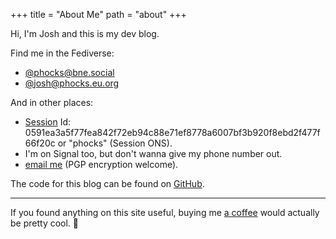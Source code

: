 +++
title = "About Me"
path = "about"
+++

Hi, I'm Josh and this is my dev blog.

Find me in the Fediverse:

* [@phocks@bne.social](https://bne.social/@phocks)
* [@josh@phocks.eu.org](https://phocks.eu.org/@josh)

And in other places:

* [Session](https://getsession.org/) Id: 0591ea3a5f77fea842f72eb94c88e71ef8778a6007bf3b920f8ebd2f477f66f20c or "phocks" (Session ONS).
* I'm on Signal too, but don't wanna give my phone number out.
* [email me](https://keys.mailvelope.com/pks/lookup?op=get&search=byrd.joshua@proton.me) (PGP encryption welcome).

The code for this blog can be found on [GitHub](https://github.com/phocks/devblog).

---

If you found anything on this site useful, buying me [a coffee](https://ko-fi.com/phocks) would actually be pretty cool. 🦊
